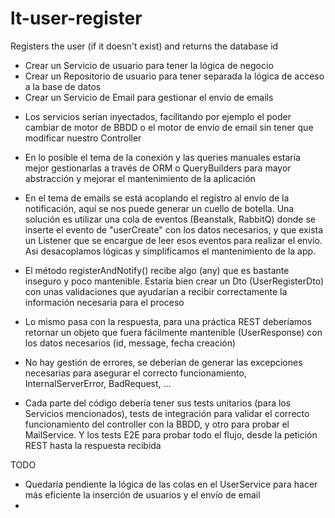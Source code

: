 # lt-user-register
Registers the user (if it doesn't exist) and returns the database id

- Crear un Servicio de usuario para tener la lógica de negocio
- Crear un Repositorio de usuario para tener separada la lógica de acceso a la base de datos
- Crear un Servicio de Email para gestionar el envío de emails

* Los servicios serían inyectados, facilitando por ejemplo el poder cambiar de motor de BBDD o el motor de envío de email sin tener que modificar nuestro Controller

* En lo posible el tema de la conexión y las queries manuales estaría mejor gestionarlas a través de ORM o QueryBuilders para mayor abstracción y mejorar el mantenimiento de la aplicación

* En el tema de emails se está acoplando el registro al envío de la notificación, aquí se nos puede generar un cuello de botella. Una solución es utilizar una cola de eventos (Beanstalk, RabbitQ)
  donde se inserte el evento de "userCreate" con los datos necesarios, y que exista un Listener que se encargue de leer esos eventos para realizar el envío. Asi desacoplamos lógicas y
  simplificamos el mantenimiento de la app.

* El método registerAndNotify() recibe algo (any) que es bastante inseguro y poco mantenible. Estaría bien crear un Dto (UserRegisterDto) con unas validaciones que ayudarían a recibir
  correctamente la información necesaria para el proceso

* Lo mismo pasa con la respuesta, para una práctica REST deberíamos retornar un objeto que fuera fácilmente mantenible (UserResponse) con los datos necesarios (id, message, fecha creación)

* No hay gestión de errores, se deberían de generar las excepciones necesarias para asegurar el correcto funcionamiento, InternalServerError, BadRequest, ...

* Cada parte del código debería tener sus tests unitarios (para los Servicios mencionados), tests de integración para validar el correcto funcionamiento del controller con la BBDD, y
  otro para probar el MailService. Y los tests E2E para probar todo el flujo, desde la petición REST hasta la respuesta recibida

TODO

- Quedaría pendiente la lógica de las colas en el UserService para hacer más eficiente la inserción de usuarios y el envío de email
- 